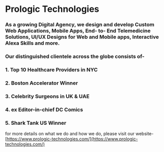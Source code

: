 # Prologic Technologies

### As a growing Digital Agency, we design and develop Custom Web Applications, Mobile Apps, End- to- End Telemedicine Solutions, UI/UX Designs for Web and Mobile apps, Interactive Alexa Skills and more. 
### Our distinguished clientele across the globe consists of- 
  ### 1. Top 10 Healthcare Providers in NYC
  ### 2. Boston Accelerator Winner
  ### 3. Celebrity Surgeons in UK & UAE
  ### 4. ex Editor-in-chief DC Comics
  ### 5. Shark Tank US Winner 

for more details on what we do and how we do, please visit our website- 
[https://www.prologic-technologies.com/](https://www.prologic-technologies.com/)

